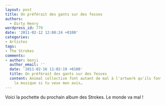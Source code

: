 ```yaml
---
layout: post
title: On préférait des gants sur des fesses
authors:
  - Dirty Henry
wordpress_id: 779
date: '2011-02-12 12:08:24 +0100'
categories:
- Artistes
tags:
- The Strokes
comments:
- author: benji
  author_email: ''
  date: '2011-02-16 11:02:19 +0100'
  title: On préférait des gants sur des fesses
  content: Animal collective font autant de mal à l'artwork qu'ils font du bien à
    la musique si tu veux mon avis…
---
```

Voici la pochette du prochain album des Strokes. Le monde va mal !
